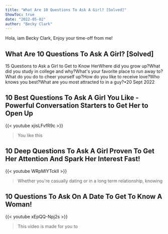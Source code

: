 ```yaml
---
title: "What Are 10 Questions To Ask A Girl? [Solved]"
ShowToc: true 
date: "2022-05-02"
author: "Becky Clark" 
---
```


Hola, iam Becky Clark, Enjoy your time-off from me!
## What Are 10 Questions To Ask A Girl? [Solved]
15 Questions to Ask a Girl to Get to Know HerWhere did you grow up?What did you study in college and why?What's your favorite place to run away to?What do you do to cheer yourself up?How do you like to receive love?Who knows you best?What are you most attracted to in a guy?•20 Sept 2022

## 10 Best Questions To Ask A Girl You Like - Powerful Conversation Starters to  Get Her to Open Up
{{< youtube xjisLFvfR9c >}}
>You like this 

## 10 Deep Questions To Ask A Girl Proven To Get Her Attention And Spark Her Interest Fast!
{{< youtube WRpMlYTckII >}}
>Whether you're casually dating or in a long term relationship, knowing 

## 10 Questions To Ask On A Date To Get To Know A Woman!
{{< youtube xEpQQ-Npj2s >}}
>This video is made for you to 

